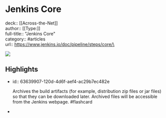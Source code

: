 # Jenkins Core

deck:: [[Across-the-Net]]\
author:: [[Type:]]\
full-title:: "Jenkins Core"\
category:: #articles\
url:: https://www.jenkins.io/doc/pipeline/steps/core/\

![](https://readwise-assets.s3.amazonaws.com/static/images/article3.5c705a01b476.png)
## Highlights
- id:: 63639907-120d-4d6f-aef4-ac29b7ec482e
  
  Archives the build artifacts (for example, distribution zip files or jar files) so that they can be downloaded later. Archived files will be accessible from the Jenkins webpage. #flashcard
-